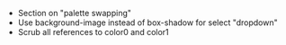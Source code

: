 - Section on "palette swapping"
- Use background-image instead of box-shadow for select "dropdown"
- Scrub all references to color0 and color1
